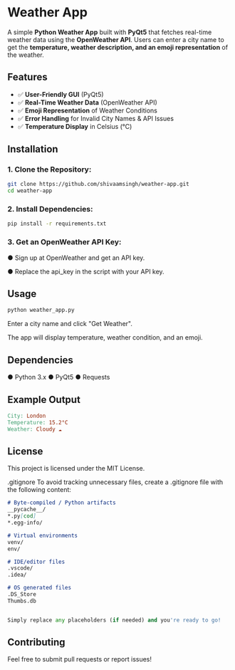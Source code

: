 # Weather App

A simple **Python Weather App** built with **PyQt5** that fetches real-time weather data using the **OpenWeather API**. Users can enter a city name to get the **temperature, weather description, and an emoji representation** of the weather.

## Features

- ✅ **User-Friendly GUI** (PyQt5)
- ✅ **Real-Time Weather Data** (OpenWeather API)
- ✅ **Emoji Representation** of Weather Conditions
- ✅ **Error Handling** for Invalid City Names & API Issues
- ✅ **Temperature Display** in Celsius (°C)

## Installation

### 1. Clone the Repository:
```bash
git clone https://github.com/shivaamsingh/weather-app.git
cd weather-app
```
### 2. Install Dependencies:
```bash
pip install -r requirements.txt
```
### 3. Get an OpenWeather API Key:
● Sign up at OpenWeather and get an API key.

● Replace the api_key in the script with your API key.

## Usage
```bash
python weather_app.py
```
Enter a city name and click "Get Weather".

The app will display temperature, weather condition, and an emoji.

## Dependencies
● Python 3.x
● PyQt5
● Requests

## Example Output
```makefile
City: London
Temperature: 15.2°C
Weather: Cloudy ☁️
```

## License
This project is licensed under the MIT License.

.gitignore
To avoid tracking unnecessary files, create a .gitignore file with the following content:
```markdown
# Byte-compiled / Python artifacts
__pycache__/
*.py[cod]
*.egg-info/

# Virtual environments
venv/
env/

# IDE/editor files
.vscode/
.idea/

# OS generated files
.DS_Store
Thumbs.db
```
```python

Simply replace any placeholders (if needed) and you're ready to go!
```






## Contributing
Feel free to submit pull requests or report issues!



